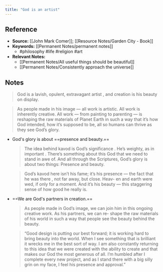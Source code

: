 ```yaml
---
title: "God is an artist"
---
```

## Reference
- **Source:** [[John Mark Comer]]; [[Resource Notes/Garden City - Book]]
- **Keywords:** [[Permanent Notes/permanent notes]]
	- #philosophy #life #religion #art
- **Relevant Notes:**
	- [[Permanent Notes/All useful things should be beautiful]]
	- [[Permanent Notes/Consistently approach the universe]]
## Notes
   > God is a lavish, opulent,   extravagant   artist ,   and   creation   is   his   beauty   on   display.


   > As people made in his image — all work is artistic. All work is inherently creative. All work — from painting to parenting — is reshaping the raw materials of Planet Earth in such a way that it’s how God intended, how it’s supposed to be, all so humans can thrive as they see God’s glory.

- God's glory is about ==presence and beauty.==
  >  The   idea   behind   kavod   is   God’s   significance .   He’s   weighty,   as   in   important .   There’s   something   about   this God that we need to stand in awe of. And all through the Scriptures, God’s glory is about two things: Presence and beauty.
   
   > God’s   kavod   here   isn’t   his   fame;   it’s   his   presence   —   the   fact   that   he   was   there ,   not   far   away,   but   close.   Heav- en and earth were wed, if only for a moment. And it’s his beauty — this staggering sense of how good he really is.

- ==We are God's partners in creation.==
   >  As   people   made   in   God’s   image,   we   can   join   him   in   this   ongoing   creative   work.   As   his   partners,   we   can   re- shape   the   raw   materials   of   his   world   in   such   a   way   that   people   see   the   beauty   behind   the   beauty. 


    >  “Good design is putting our best forward; it is working hard to bring beauty into the world. When I see something that is brilliant it wrecks me in the best sort of way. I am also constantly returning to this idea that we were created with the ability to create and that makes our God the most generous of all. I’m humbled after I complete every new project, and as I stand there with a big silly grin on my face, I feel his presence and approval.”